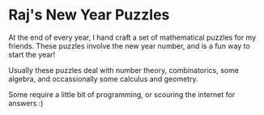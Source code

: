 # Raj's New Year Puzzles
At the end of every year, I hand craft a set of mathematical puzzles for my friends. These puzzles involve the new year number, and is a fun way to start the year!

Usually these puzzles deal with number theory, combinatorics, some algebra, and occassionally some calculus and geometry. 

Some require a little bit of programming, or scouring the internet for answers :)



